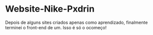 # Website-Nike-Pxdrin
Depois de alguns sites criados apenas como aprendizado, finalmente terminei o front-end de um. Isso é só o ocomeço!
